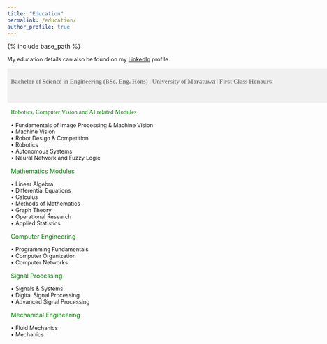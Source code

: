 ```yaml
---
title: "Education"
permalink: /education/
author_profile: true
---
```


{% include base_path %}


<span style="font-size:0.9em;text-align: justify;">My education details can also be found on my <a href="https://www.linkedin.com/in/sahan-hemachandra-2a3801164/">LinkedIn</a> profile.</span>

<span style="font-size:1em;font-family:georgia; color:gray;background-color: #F0F0F0;height: 4em; width: 57em; display:inline-block; vertical-align: middle; padding-top: 22px;padding-left: 8px;text-align: left"><b>Bachelor of Science in Engineering (BSc. Eng. Hons) | University of Moratuwa | First Class Honours</b></span><br/>

<span style="font-size:1em;font-family:georgia; color:green;padding-left: 8px;">Robotics, Computer Vision and AI related Modules</span>

<span style="font-size:0.9em; padding-left: 8px;"> &bull; Fundamentals of Image Processing & Machine Vision</span><br/>
<span style="font-size:0.9em; padding-left: 8px;"> &bull; Machine Vision</span><br/>
<span style="font-size:0.9em; padding-left: 8px;"> &bull; Robot Design & Competition</span><br/>
<span style="font-size:0.9em; padding-left: 8px;"> &bull; Robotics</span><br/>
<span style="font-size:0.9em; padding-left: 8px;"> &bull; Autonomous Systems</span><br/>
<span style="font-size:0.9em; padding-left: 8px;"> &bull; Neural Network and Fuzzy Logic</span><br/>


<span style="font-size:1em; color:green;padding-left: 8px;">Mathematics Modules</span>

<span style="font-size:0.9em; padding-left: 8px;"> &bull; Linear Algebra</span><br/>
<span style="font-size:0.9em; padding-left: 8px;"> &bull; Differential Equations</span><br/>
<span style="font-size:0.9em; padding-left: 8px;"> &bull; Calculus</span><br/>
<span style="font-size:0.9em; padding-left: 8px;"> &bull; Methods of Mathematics</span><br/>
<span style="font-size:0.9em; padding-left: 8px;"> &bull; Graph Theory</span><br/>
<span style="font-size:0.9em; padding-left: 8px;"> &bull; Operational Research</span><br/>
<span style="font-size:0.9em; padding-left: 8px;"> &bull; Applied Statistics</span><br/>

<span style="font-size:1em; color:green;padding-left: 8px;">Computer Engineering</span>

<span style="font-size:0.9em; padding-left: 8px;"> &bull; Programming Fundamentals</span><br/>
<span style="font-size:0.9em; padding-left: 8px;"> &bull; Computer Organization</span><br/>
<span style="font-size:0.9em; padding-left: 8px;"> &bull; Computer Networks</span><br/>

<span style="font-size:1em; color:green;padding-left: 8px;">Signal Processing</span>

<span style="font-size:0.9em; padding-left: 8px;"> &bull; Signals & Systems</span><br/>
<span style="font-size:0.9em; padding-left: 8px;"> &bull; Digital Signal Processing</span><br/>
<span style="font-size:0.9em; padding-left: 8px;"> &bull; Advanced Signal Processing</span><br/>

<span style="font-size:1em; color:green;padding-left: 8px;">Mechanical Engineering</span>

<span style="font-size:0.9em; padding-left: 8px;"> &bull; Fluid Mechanics</span><br/>
<span style="font-size:0.9em; padding-left: 8px;"> &bull; Mechanics</span><br/>





